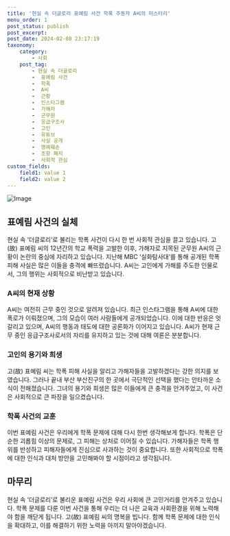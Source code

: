 ```yaml
---
title: '현실 속 더글로리 표예림 사건 학폭 주동자 A씨의 미스터리'
menu_order: 1
post_status: publish
post_excerpt: 
post_date: 2024-02-08 23:17:19
taxonomy:
    category:
        - 사회
    post_tag:
        - 현실 속 더글로리
        -  표예림 사건
        -  학폭
        -  A씨
        -  근황
        -  인스타그램
        -  가해자
        -  군무원
        -  응급구조사
        -  고인
        -  유튜브
        -  사실 공개
        -  명예훼손
        -  조항 폐지
        -  사회적 관심
custom_fields:
    field1: value 1
    field2: value 2
---
```


![Image](https://imgnews.pstatic.net/image/018/2024/02/07/0005669272_001_20240207063503306.jpg?type=w647)

## 표예림 사건의 실체
현실 속 ‘더글로리’로 불리는 학폭 사건이 다시 한 번 사회적 관심을 끌고 있습니다. 고(故) 표예림 씨의 12년간의 학교 폭력을 고발한 이후, 가해자로 지목된 군무원 A씨의 근황이 논란의 중심에 자리하고 있습니다. 지난해 MBC ‘실화탐사대’를 통해 공개된 학폭 피해 사실은 많은 이들을 충격에 빠뜨렸습니다. A씨는 고인에게 가해를 주도한 인물로서, 그의 행위는 사회적으로 비난받고 있습니다.
### A씨의 현재 상황
A씨는 여전히 근무 중인 것으로 알려져 있습니다. 최근 인스타그램을 통해 A씨에 대한 폭로가 이뤄졌으며, 그의 모습이 여러 사람들에게 공개되었습니다. 이에 대한 반응은 엇갈리고 있으며, A씨의 행동과 태도에 대한 공론화가 이어지고 있습니다. A씨가 현재 근무 중인 응급구조사로서의 자리를 유지하고 있는 것에 대해 여론은 분분합니다.
### 고인의 용기와 희생
고(故) 표예림 씨는 학폭 피해 사실을 알리고 가해자들을 고발하겠다는 강한 의지를 보였습니다. 그러나 끝내 부산 부산진구의 한 곳에서 극단적인 선택을 했다는 안타까운 소식이 전해졌습니다. 그녀의 용기와 희생은 많은 이들에게 큰 충격을 안겨주었고, 이 사건은 사회적으로 큰 파장을 일으켰습니다.
### 학폭 사건의 교훈
이번 표예림 사건은 우리에게 학폭 문제에 대해 다시 한번 생각해보게 합니다. 학폭은 단순한 괴롭힘 이상의 문제로, 그 피해는 상처로 이어질 수 있습니다. 가해자들은 학폭 행위를 반성하고 피해자들에게 진심으로 사과하는 것이 중요합니다. 또한 사회적으로 학폭에 대한 인식과 대처 방안을 고민해봐야 할 시점이라고 생각됩니다.
## 마무리
현실 속 ‘더글로리’로 불리운 표예림 사건은 우리 사회에 큰 고민거리를 안겨주고 있습니다. 학폭 문제를 다룬 이번 사건을 통해 우리는 더 나은 교육과 사회환경을 위해 노력해야 함을 깨닫게 됩니다. 고(故) 표예림 씨의 명복을 빕니다. 함께 학폭 문제에 대한 인식을 확대하고, 이를 해결하기 위한 노력을 아끼지 말아야겠습니다.
